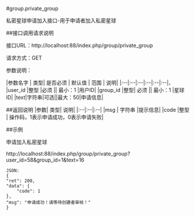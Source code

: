 #group.private_group

私密星球申请加入接口-用于申请者加入私密星球

##接口调用请求说明

接口URL：http://localhost:88/index.php/group/private_group

请求方式：GET

参数说明：

|参数名字   | 类型|  是否必须   | 默认值   | 范围      |  说明|
|:--|:--|:--|:--|:--|:--|、
|user_id    |整型 |必须 ||   最小：1   |用户ID|
|group_id   |整型|    必须  ||   最小：1   |星球ID|
|text|字符串|可选||最大：50|申请信息|


##返回说明
|参数|        类型|   说明|
|:--|:--|:--|
|msg           |  字符串 |提示信息|
|code            |整型 |  操作码，1表示申请成功，0表示申请失败|


##示例

申请加入私密星球

http://localhost:88/index.php/group/private_group?user_id=58&group_id=1&text=16

    JSON:
    {
    "ret": 200,
    "data": {
        "code": 1
    },
    "msg": "申请成功！请等待创建者审核！"
    }
